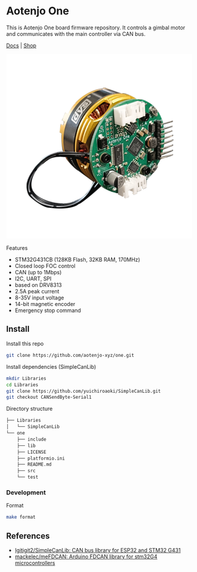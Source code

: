 # Aotenjo One
This is Aotenjo One board firmware repository. It controls a gimbal motor and communicates with the main controller via CAN bus.

[Docs](https://aotenjo.xyz/docs/category/aotenjo-one) | [Shop](https://shop.aotenjo.xyz/products/aotenjo-one)

<img src="/.github/images/aotenjo-one-and-be4108.png" alt="Aotenjo One" width="500"/>

Features
- STM32G431CB (128KB Flash, 32KB RAM, 170MHz)
- Closed loop FOC control
- CAN (up to 1Mbps)
- I2C, UART, SPI
- based on DRV8313
- 2.5A peak current
- 8-35V input voltage
- 14-bit magnetic encoder
- Emergency stop command


## Install

Install this repo
```bash
git clone https://github.com/aotenjo-xyz/one.git 
```

Install dependencies (SimpleCanLib)
```bash
mkdir Libraries
cd Libraries
git clone https://github.com/yuichiroaoki/SimpleCanLib.git
git checkout CANSendByte-Serial1
```


Directory structure
```bash
├── Libraries
│   └── SimpleCanLib
└── one
    ├── include
    ├── lib
    ├── LICENSE
    ├── platformio.ini
    ├── README.md
    ├── src
    └── test
```

### Development

Format
```bash
make format
```


## References

- [Igitigit2/SimpleCanLib: CAN bus library for ESP32 and STM32 G431](https://github.com/Igitigit2/SimpleCanLib)
- [mackelec/meFDCAN: Arduino FDCAN library for stm32G4 microcontrollers](https://github.com/mackelec/meFDCAN)
